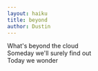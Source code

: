 ```yaml
---
layout: haiku
title: beyond
author: Dustin 
---
```


What's beyond the cloud<br>
Someday we'll surely find out<br>
Today we wonder<br>